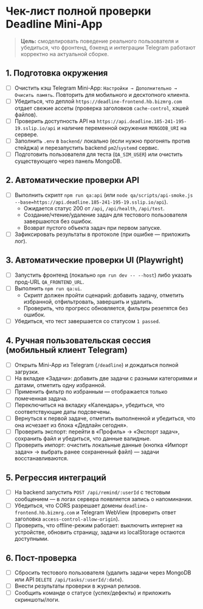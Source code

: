 # Чек-лист полной проверки Deadline Mini-App

> **Цель:** смоделировать поведение реального пользователя и убедиться, что фронтенд, бэкенд и интеграции Telegram работают корректно на актуальной сборке.

## 1. Подготовка окружения
- [ ] Очистить кэш Telegram Mini-App: `Настройки → Дополнительно → Очисить память`. Повторить для мобильного и десктопного клиента.
- [ ] Убедиться, что деплой `https://deadline-frontend.hb.bizmrg.com` отдает свежие ассеты (проверка заголовков `cache-control`, хэшей файлов).
- [ ] Проверить доступность API на `https://api.deadline.185-241-195-19.sslip.io/api` и наличие переменной окружения `MONGODB_URI` на сервере.
- [ ] Заполнить `.env` в `backend/` локально (если нужно прогонять против стейджа) и перезапустить backend `pm2`/`systemd` сервис.
- [ ] Подготовить пользователя для теста (`QA_SIM_USER`) или очистить существующего через панель MongoDB.

## 2. Автоматические проверки API
- [ ] Выполнить скрипт `npm run qa:api` (или `node qa/scripts/api-smoke.js --base=https://api.deadline.185-241-195-19.sslip.io/api`).
  - Ожидается статус 200 от `/api`, `/api/health`, `/api/test`.
  - Создание/чтение/удаление задач для тестового пользователя завершаются без ошибок.
  - Возврат пустого объекта задач при первом запуске.
- [ ] Зафиксировать результаты в протоколе (при ошибке — приложить лог).

## 3. Автоматические проверки UI (Playwright)
- [ ] Запустить фронтенд (локально `npm run dev -- --host`) либо указать прод-URL `QA_FRONTEND_URL`.
- [ ] Выполнить `npm run qa:ui`.
  - Скрипт должен пройти сценарий: добавить задачу, отметить избранной, отфильтровать, завершить и удалить.
  - Проверить, что прогресс обновляется, фильтры резетятся без ошибок.
- [ ] Убедиться, что тест завершается со статусом `1 passed`.

## 4. Ручная пользовательская сессия (мобильный клиент Telegram)
- [ ] Открыть Mini-App из Telegram (`/deadline`) и дождаться полной загрузки.
- [ ] На вкладке «Задачи»: добавить две задачи с разными категориями и датами, отметить одну избранной.
- [ ] Применить фильтр по избранным — отображается только помеченная задача.
- [ ] Переключиться на вкладку «Календарь», убедиться, что соответствующие даты подсвечены.
- [ ] Вернуться к первой задаче, отметить выполненной и убедиться, что она исчезает из блока «Дедлайн сегодня».
- [ ] Проверить экспорт: перейти в «Профиль» → «Экспорт задач», сохранить файл и убедиться, что данные валидные.
- [ ] Проверить импорт: очистить локальные данные (кнопка «Импорт задач» → выбрать ранее сохраненный файл) — задачи восстанавливаются.

## 5. Регрессия интеграций
- [ ] На backend запустить `POST /api/remind/:userId` с тестовым сообщением — в логах сервера появляется запись о напоминании.
- [ ] Убедиться, что CORS разрешает домены `deadline-frontend.hb.bizmrg.com` и Telegram WebView (проверить ответ заголовка `access-control-allow-origin`).
- [ ] Проверить, что offline-режим работает: выключить интернет на устройстве, обновить страницу, задачи из localStorage остаются доступными.

## 6. Пост-проверка
- [ ] Сбросить тестового пользователя (удалить задачи через MongoDB или API `DELETE /api/tasks/:userId/:date`).
- [ ] Внести результаты проверки в журнал релизов.
- [ ] Сообщить команде о статусе (успех/дефекты) и приложить скриншоты/логи.
